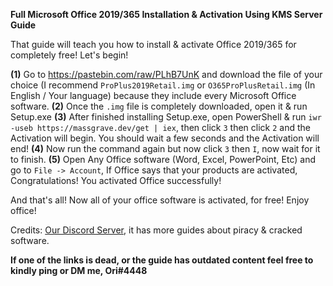 **Full Microsoft Office 2019/365 Installation & Activation Using KMS Server Guide**

That guide will teach you how to install & activate Office 2019/365 for completely free! Let's begin!

**(1)** Go to <https://pastebin.com/raw/PLhB7UnK> and download the file of your choice (I recommend `ProPlus2019Retail.img` or `O365ProPlusRetail.img` (In English / Your language) because they include every Microsoft Office software.
**(2)** Once the `.img` file is completely downloaded, open it & run Setup.exe
**(3)** After finished installing Setup.exe, open PowerShell & run `iwr -useb https://massgrave.dev/get | iex`, then click `3` then click `2` and the Activation will begin. You should wait a few seconds and the Activation will end!
**(4)** Now run the command again but now click `3` then `I`, now wait for it to finish.
**(5)** Open Any Office software (Word, Excel, PowerPoint, Etc) and go to `File -> Account`, If Office says that your products are activated, Congratulations! You activated Office successfully!

And that's all! Now all of your office software is activated, for free! Enjoy office!

Credits: [Our Discord Server](https://discord.gg/enMG8bXUbn), it has more guides about piracy & cracked software.

**If one of the links is dead, or the guide has outdated content feel free to kindly ping or DM me, Ori#4448**
